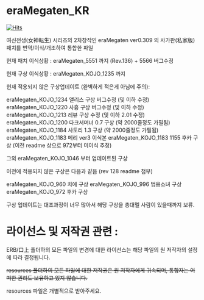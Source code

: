 # eraMegaten_KR

[![Hits](https://hits.seeyoufarm.com/api/count/incr/badge.svg?url=https%3A%2F%2Fgithub.com%2Fcobaltmist%2FeraMegaten_KR&count_bg=%2379C83D&title_bg=%23555555&icon=&icon_color=%23E7E7E7&title=hits&edge_flat=false)](https://hits.seeyoufarm.com)


여신전생(女神転生) 시리즈의 2차창작인 eraMegaten ver0.309 의 사가판(私家版) 패치를 번역/이식/개조하여 통합한 파일

현재 패치 이식상황 : eraMegaten_5551 까지 (Rev.136) + 5566 버그수정



현재 구상 이식상황 : eraMegaten_KOJO_1235 까지

현재 적용되지 않은 구상업데이트 (완벽하게 적은게 아님에 주의):

eraMegaten_KOJO_1234 앨리스 구상 버그수정 (및 이하 수정)
eraMegaten_KOJO_1220 사흉 구상 버그수정 (및 이하 수정)
eraMegaten_KOJO_1213 레뷰 구상 수정 (및 이하 2.01 수정)
eraMegaten_KOJO_1200 다크서머너 0.7 구상 (약 2000줄정도 가필됨)
eraMegaten_KOJO_1184 사토리 1.3 구상 (약 2000줄정도 가필됨)
eraMegaten_KOJO_1183 메리 ver3 이식본
eraMegaten_KOJO_1183 1155 후카 구상 (이전 readme 상으로 972부터 미이식 추정)

그외 eraMegaten_KOJO_1046 부터 업데이트된 구상

이전에 적용되지 않은 구상은 다음과 같음 (rev 128 readme 첨부)

eraMegaten_KOJO_960 치에 구상
eraMegaten_KOJO_996 범용소녀 구상
eraMegaten_KOJO_972 후카 구상



구상 업데이트는 대조과정이 너무 많아서 해당 구상을 총대멜 사람이 있을때까지 보류.


# 라이선스 및 저작권 관련 :

ERB/口上 폴더하의 모든 파일의 변경에 대한 라이선스는 해당 파일의 원 저작자의 설정에 따라 결정됩니다.

~~resources 폴더하의 모든 파일에 대한 저작권은 원 저작자에게 귀속되며, 통합자는 어떠한 권리도 보유하고 있지 않습니다.~~

resources 파일은 개별적으로 받아주세요.
